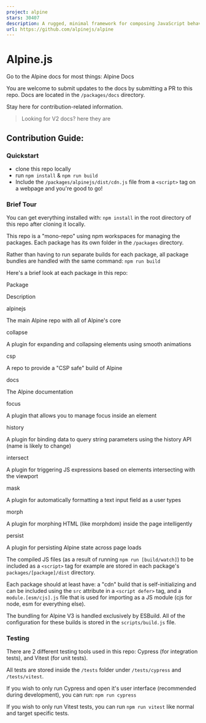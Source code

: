 ```yaml
---
project: alpine
stars: 30407
description: A rugged, minimal framework for composing JavaScript behavior in your markup. 
url: https://github.com/alpinejs/alpine
---
```


Alpine.js
=========

Go to the Alpine docs for most things: Alpine Docs

You are welcome to submit updates to the docs by submitting a PR to this repo. Docs are located in the `/packages/docs` directory.

Stay here for contribution-related information.

> Looking for V2 docs? here they are

Contribution Guide:
-------------------

### Quickstart

-   clone this repo locally
-   run `npm install` & `npm run build`
-   Include the `/packages/alpinejs/dist/cdn.js` file from a `<script>` tag on a webpage and you're good to go!

### Brief Tour

You can get everything installed with: `npm install` in the root directory of this repo after cloning it locally.

This repo is a "mono-repo" using npm workspaces for managing the packages. Each package has its own folder in the `/packages` directory.

Rather than having to run separate builds for each package, all package bundles are handled with the same command: `npm run build`

Here's a brief look at each package in this repo:

Package

Description

alpinejs

The main Alpine repo with all of Alpine's core

collapse

A plugin for expanding and collapsing elements using smooth animations

csp

A repo to provide a "CSP safe" build of Alpine

docs

The Alpine documentation

focus

A plugin that allows you to manage focus inside an element

history

A plugin for binding data to query string parameters using the history API (name is likely to change)

intersect

A plugin for triggering JS expressions based on elements intersecting with the viewport

mask

A plugin for automatically formatting a text input field as a user types

morph

A plugin for morphing HTML (like morphdom) inside the page intelligently

persist

A plugin for persisting Alpine state across page loads

The compiled JS files (as a result of running `npm run [build/watch]`) to be included as a `<script>` tag for example are stored in each package's `packages/[package]/dist` directory.

Each package should at least have: a "cdn" build that is self-initializing and can be included using the `src` attribute in a `<script defer>` tag, and a `module.[esm/cjs].js` file that is used for importing as a JS module (cjs for node, esm for everything else).

The bundling for Alpine V3 is handled exclusively by ESBuild. All of the configuration for these builds is stored in the `scripts/build.js` file.

### Testing

There are 2 different testing tools used in this repo: Cypress (for integration tests), and Vitest (for unit tests).

All tests are stored inside the `/tests` folder under `/tests/cypress` and `/tests/vitest`.

If you wish to only run Cypress and open it's user interface (recommended during development), you can run: `npm run cypress`

If you wish to only run Vitest tests, you can run `npm run vitest` like normal and target specific tests.

